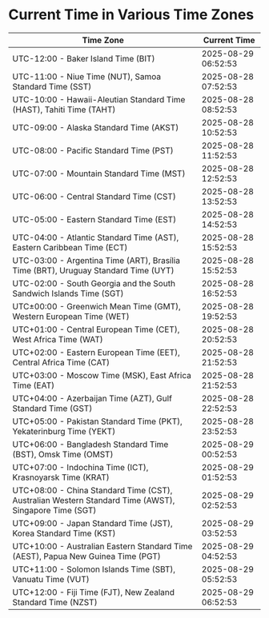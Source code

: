 # Current Time in Various Time Zones

| Time Zone | Current Time |
|-----------|--------------|
| UTC-12:00 - Baker Island Time (BIT) | 2025-08-29 06:52:53 |
| UTC-11:00 - Niue Time (NUT), Samoa Standard Time (SST) | 2025-08-28 07:52:53 |
| UTC-10:00 - Hawaii-Aleutian Standard Time (HAST), Tahiti Time (TAHT) | 2025-08-28 08:52:53 |
| UTC-09:00 - Alaska Standard Time (AKST) | 2025-08-28 10:52:53 |
| UTC-08:00 - Pacific Standard Time (PST) | 2025-08-28 11:52:53 |
| UTC-07:00 - Mountain Standard Time (MST) | 2025-08-28 12:52:53 |
| UTC-06:00 - Central Standard Time (CST) | 2025-08-28 13:52:53 |
| UTC-05:00 - Eastern Standard Time (EST) | 2025-08-28 14:52:53 |
| UTC-04:00 - Atlantic Standard Time (AST), Eastern Caribbean Time (ECT) | 2025-08-28 15:52:53 |
| UTC-03:00 - Argentina Time (ART), Brasília Time (BRT), Uruguay Standard Time (UYT) | 2025-08-28 15:52:53 |
| UTC-02:00 - South Georgia and the South Sandwich Islands Time (SGT) | 2025-08-28 16:52:53 |
| UTC±00:00 - Greenwich Mean Time (GMT), Western European Time (WET) | 2025-08-28 19:52:53 |
| UTC+01:00 - Central European Time (CET), West Africa Time (WAT) | 2025-08-28 20:52:53 |
| UTC+02:00 - Eastern European Time (EET), Central Africa Time (CAT) | 2025-08-28 21:52:53 |
| UTC+03:00 - Moscow Time (MSK), East Africa Time (EAT) | 2025-08-28 21:52:53 |
| UTC+04:00 - Azerbaijan Time (AZT), Gulf Standard Time (GST) | 2025-08-28 22:52:53 |
| UTC+05:00 - Pakistan Standard Time (PKT), Yekaterinburg Time (YEKT) | 2025-08-28 23:52:53 |
| UTC+06:00 - Bangladesh Standard Time (BST), Omsk Time (OMST) | 2025-08-29 00:52:53 |
| UTC+07:00 - Indochina Time (ICT), Krasnoyarsk Time (KRAT) | 2025-08-29 01:52:53 |
| UTC+08:00 - China Standard Time (CST), Australian Western Standard Time (AWST), Singapore Time (SGT) | 2025-08-29 02:52:53 |
| UTC+09:00 - Japan Standard Time (JST), Korea Standard Time (KST) | 2025-08-29 03:52:53 |
| UTC+10:00 - Australian Eastern Standard Time (AEST), Papua New Guinea Time (PGT) | 2025-08-29 04:52:53 |
| UTC+11:00 - Solomon Islands Time (SBT), Vanuatu Time (VUT) | 2025-08-29 05:52:53 |
| UTC+12:00 - Fiji Time (FJT), New Zealand Standard Time (NZST) | 2025-08-29 06:52:53 |
